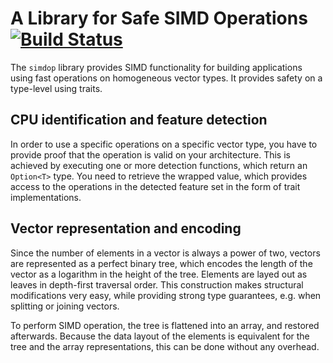# A Library for Safe SIMD Operations [![Build Status](https://travis-ci.org/srijs/rust-simdop.svg?branch=master)](https://travis-ci.org/srijs/rust-simdop)

The `simdop` library provides SIMD functionality
for building applications using fast operations
on homogeneous vector types.
It provides safety on a type-level using traits.

## CPU identification and feature detection

In order to use a specific operations on a specific vector type,
you have to provide proof that the operation is valid on your architecture.
This is achieved by executing one or more detection functions, which return
an `Option<T>` type. You need to retrieve the wrapped value, which provides access
to the operations in the detected feature set in the form of trait implementations.

## Vector representation and encoding

Since the number of elements in a vector is always a power of two,
vectors are represented as a perfect binary tree, which encodes the length
of the vector as a logarithm in the height of the tree.
Elements are layed out as leaves in depth-first traversal order.
This construction makes structural modifications very easy,
while providing strong type guarantees, e.g. when splitting or joining vectors.

To perform SIMD operation, the tree is flattened into an array, and restored afterwards.
Because the data layout of the elements is equivalent for the tree and the array
representations, this can be done without any overhead.
